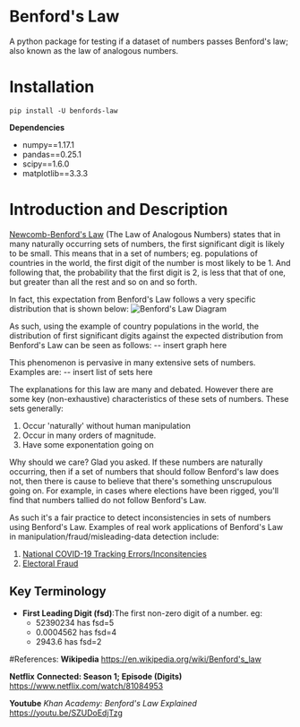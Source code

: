 # Benford's Law
A python package for testing if a dataset of numbers passes Benford's law; also known as the law of analogous numbers.

# Installation
```
pip install -U benfords-law
```

**Dependencies**
- numpy==1.17.1
- pandas==0.25.1
- scipy==1.6.0
- matplotlib==3.3.3

# Introduction and Description
[Newcomb-Benford's Law](https://en.wikipedia.org/wiki/Benford's_law) (The Law of Analogous Numbers) states that in many naturally occurring sets of numbers, the first significant digit is likely to be small.
This means that in a set of numbers; eg. populations of countries in the world, the first digit of the number is most likely to be 1. And following that, the probability that the first digit is 2, is less that that of one, but greater than all the rest and so on and so forth.

In fact, this expectation from Benford's Law follows a very specific distribution that is shown below:
![Benford's Law Diagram](https://github.com/mawuliadjei/benfords_law/blob/main/images/benfords_law_distribution.png "Benford's Law Distribution")
 
As such, using the example of country populations in the world, the distribution of first significant digits against the expected distribution from Benford's Law can be seen as follows:
-- insert graph here

This phenomenon is pervasive in many extensive sets of numbers. Examples are:
-- insert list of sets here

The explanations for this law are many and debated. However there are some key (non-exhaustive) characteristics of these sets of numbers. These sets generally:
1. Occur 'naturally' without human manipulation
2. Occur in many orders of magnitude.
3. Have some exponentation going on

Why should we care? Glad you asked. If these numbers are naturally occurring, then if a set of numbers that should follow Benford's law does not, then there is cause to believe that there's something unscrupulous going on. For example, in cases where elections have been rigged, you'll find that numbers tallied do not follow Benford's Law. 

As such it's a fair practice to detect inconsistencies in sets of numbers using Benford's Law. Examples of real work applications of Benford's Law in manipulation/fraud/misleading-data detection include:
1. [National COVID-19 Tracking Errors/Inconsitencies](https://www.nature.com/articles/d41586-020-01565-5)
2. [Electoral Fraud](https://towardsdatascience.com/frawd-detection-using-benfords-law-python-code-9db8db474cf8)

## Key Terminology
- **First Leading Digit (fsd)**:The first non-zero digit of a number. eg:
    - 52390234 has fsd=5
    - 0.0004562 has fsd=4
    - 2943.6 has fsd=2

#References:
**Wikipedia**
https://en.wikipedia.org/wiki/Benford's_law

**Netflix**
**Connected: Season 1; Episode (Digits)**
https://www.netflix.com/watch/81084953

**Youtube**
*Khan Academy: Benford's Law Explained*
https://youtu.be/SZUDoEdjTzg